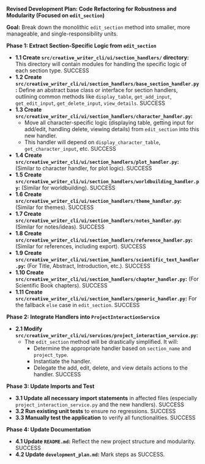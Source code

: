 **Revised Development Plan: Code Refactoring for Robustness and Modularity (Focused on `edit_section`)**

**Goal:** Break down the monolithic `edit_section` method into smaller, more manageable, and single-responsibility units.

**Phase 1: Extract Section-Specific Logic from `edit_section`**

*   **1.1 Create `src/creative_writer_cli/ui/section_handlers/` directory:** This directory will contain modules for handling the specific logic of each section type. SUCCESS
*   **1.2 Create `src/creative_writer_cli/ui/section_handlers/base_section_handler.py`:** Define an abstract base class or interface for section handlers, outlining common methods like `display_table`, `get_add_input`, `get_edit_input`, `get_delete_input`, `view_details`. SUCCESS
*   **1.3 Create `src/creative_writer_cli/ui/section_handlers/character_handler.py`:**
    *   Move all character-specific logic (displaying table, getting input for add/edit, handling delete, viewing details) from `edit_section` into this new handler.
    *   This handler will depend on `display_character_table`, `get_character_input`, etc. SUCCESS
*   **1.4 Create `src/creative_writer_cli/ui/section_handlers/plot_handler.py`:** (Similar to character handler, for plot logic). SUCCESS
*   **1.5 Create `src/creative_writer_cli/ui/section_handlers/worldbuilding_handler.py`:** (Similar for worldbuilding). SUCCESS
*   **1.6 Create `src/creative_writer_cli/ui/section_handlers/theme_handler.py`:** (Similar for themes). SUCCESS
*   **1.7 Create `src/creative_writer_cli/ui/section_handlers/notes_handler.py`:** (Similar for notes/ideas). SUCCESS
*   **1.8 Create `src/creative_writer_cli/ui/section_handlers/reference_handler.py`:** (Similar for references, including export). SUCCESS
*   **1.9 Create `src/creative_writer_cli/ui/section_handlers/scientific_text_handler.py`:** (For Title, Abstract, Introduction, etc.). SUCCESS
*   **1.10 Create `src/creative_writer_cli/ui/section_handlers/chapter_handler.py`:** (For Scientific Book chapters). SUCCESS
*   **1.11 Create `src/creative_writer_cli/ui/section_handlers/generic_handler.py`:** For the fallback `else` case in `edit_section`. SUCCESS

**Phase 2: Integrate Handlers into `ProjectInteractionService`**

*   **2.1 Modify `src/creative_writer_cli/ui/services/project_interaction_service.py`:**
    *   The `edit_section` method will be drastically simplified. It will:
        *   Determine the appropriate handler based on `section_name` and `project_type`.
        *   Instantiate the handler.
        *   Delegate the add, edit, delete, and view details actions to the handler. SUCCESS

**Phase 3: Update Imports and Test**

*   **3.1 Update all necessary import statements** in affected files (especially `project_interaction_service.py` and the new handlers). SUCCESS
*   **3.2 Run existing unit tests** to ensure no regressions. SUCCESS
*   **3.3 Manually test the application** to verify all functionalities. SUCCESS

**Phase 4: Update Documentation**

*   **4.1 Update `README.md`:** Reflect the new project structure and modularity. SUCCESS
*   **4.2 Update `development_plan.md`:** Mark steps as SUCCESS.